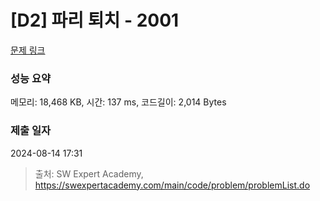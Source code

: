 # [D2] 파리 퇴치 - 2001 

[문제 링크](https://swexpertacademy.com/main/code/problem/problemDetail.do?contestProbId=AV5PzOCKAigDFAUq) 

### 성능 요약

메모리: 18,468 KB, 시간: 137 ms, 코드길이: 2,014 Bytes

### 제출 일자

2024-08-14 17:31



> 출처: SW Expert Academy, https://swexpertacademy.com/main/code/problem/problemList.do